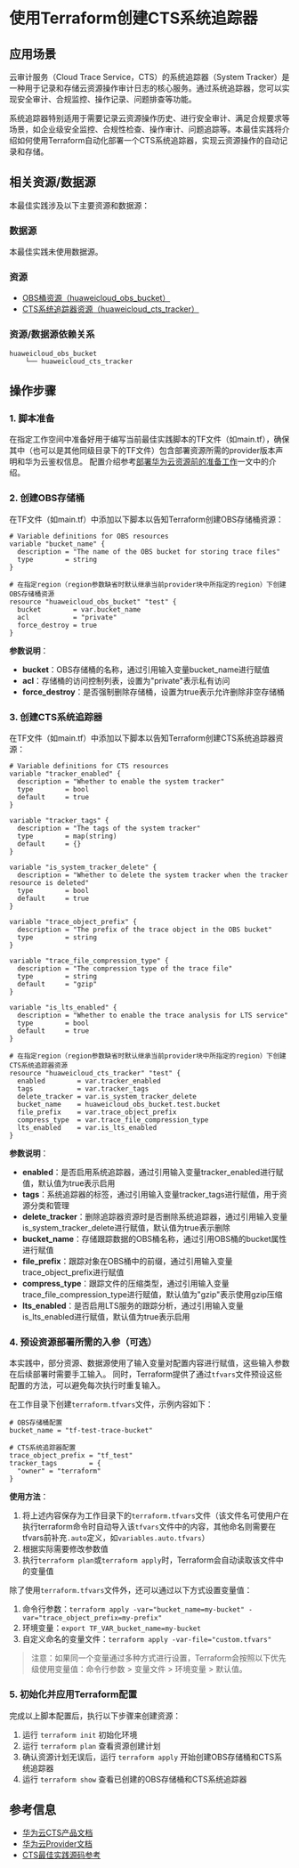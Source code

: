 # 使用Terraform创建CTS系统追踪器

## 应用场景

云审计服务（Cloud Trace Service，CTS）的系统追踪器（System Tracker）是一种用于记录和存储云资源操作审计日志的核心服务。通过系统追踪器，您可以实现安全审计、合规监控、操作记录、问题排查等功能。

系统追踪器特别适用于需要记录云资源操作历史、进行安全审计、满足合规要求等场景，如企业级安全监控、合规性检查、操作审计、问题追踪等。本最佳实践将介绍如何使用Terraform自动化部署一个CTS系统追踪器，实现云资源操作的自动记录和存储。

## 相关资源/数据源

本最佳实践涉及以下主要资源和数据源：

### 数据源

本最佳实践未使用数据源。

### 资源

- [OBS桶资源（huaweicloud_obs_bucket）](https://registry.terraform.io/providers/huaweicloud/huaweicloud/latest/docs/resources/obs_bucket)
- [CTS系统追踪器资源（huaweicloud_cts_tracker）](https://registry.terraform.io/providers/huaweicloud/huaweicloud/latest/docs/resources/cts_tracker)

### 资源/数据源依赖关系

```
huaweicloud_obs_bucket
    └── huaweicloud_cts_tracker
```

## 操作步骤

### 1. 脚本准备

在指定工作空间中准备好用于编写当前最佳实践脚本的TF文件（如main.tf），确保其中（也可以是其他同级目录下的TF文件）包含部署资源所需的provider版本声明和华为云鉴权信息。
配置介绍参考[部署华为云资源前的准备工作](../docs/introductions/prepare_before_deploy.md)一文中的介绍。

### 2. 创建OBS存储桶

在TF文件（如main.tf）中添加以下脚本以告知Terraform创建OBS存储桶资源：

```hcl
# Variable definitions for OBS resources
variable "bucket_name" {
  description = "The name of the OBS bucket for storing trace files"
  type        = string
}

# 在指定region（region参数缺省时默认继承当前provider块中所指定的region）下创建OBS存储桶资源
resource "huaweicloud_obs_bucket" "test" {
  bucket        = var.bucket_name
  acl           = "private"
  force_destroy = true
}
```

**参数说明**：
- **bucket**：OBS存储桶的名称，通过引用输入变量bucket_name进行赋值
- **acl**：存储桶的访问控制列表，设置为"private"表示私有访问
- **force_destroy**：是否强制删除存储桶，设置为true表示允许删除非空存储桶

### 3. 创建CTS系统追踪器

在TF文件（如main.tf）中添加以下脚本以告知Terraform创建CTS系统追踪器资源：

```hcl
# Variable definitions for CTS resources
variable "tracker_enabled" {
  description = "Whether to enable the system tracker"
  type        = bool
  default     = true
}

variable "tracker_tags" {
  description = "The tags of the system tracker"
  type        = map(string)
  default     = {}
}

variable "is_system_tracker_delete" {
  description = "Whether to delete the system tracker when the tracker resource is deleted"
  type        = bool
  default     = true
}

variable "trace_object_prefix" {
  description = "The prefix of the trace object in the OBS bucket"
  type        = string
}

variable "trace_file_compression_type" {
  description = "The compression type of the trace file"
  type        = string
  default     = "gzip"
}

variable "is_lts_enabled" {
  description = "Whether to enable the trace analysis for LTS service"
  type        = bool
  default     = true
}

# 在指定region（region参数缺省时默认继承当前provider块中所指定的region）下创建CTS系统追踪器资源
resource "huaweicloud_cts_tracker" "test" {
  enabled        = var.tracker_enabled
  tags           = var.tracker_tags
  delete_tracker = var.is_system_tracker_delete
  bucket_name    = huaweicloud_obs_bucket.test.bucket
  file_prefix    = var.trace_object_prefix
  compress_type  = var.trace_file_compression_type
  lts_enabled    = var.is_lts_enabled
}
```

**参数说明**：
- **enabled**：是否启用系统追踪器，通过引用输入变量tracker_enabled进行赋值，默认值为true表示启用
- **tags**：系统追踪器的标签，通过引用输入变量tracker_tags进行赋值，用于资源分类和管理
- **delete_tracker**：删除追踪器资源时是否删除系统追踪器，通过引用输入变量is_system_tracker_delete进行赋值，默认值为true表示删除
- **bucket_name**：存储跟踪数据的OBS桶名称，通过引用OBS桶的bucket属性进行赋值
- **file_prefix**：跟踪对象在OBS桶中的前缀，通过引用输入变量trace_object_prefix进行赋值
- **compress_type**：跟踪文件的压缩类型，通过引用输入变量trace_file_compression_type进行赋值，默认值为"gzip"表示使用gzip压缩
- **lts_enabled**：是否启用LTS服务的跟踪分析，通过引用输入变量is_lts_enabled进行赋值，默认值为true表示启用

### 4. 预设资源部署所需的入参（可选）

本实践中，部分资源、数据源使用了输入变量对配置内容进行赋值，这些输入参数在后续部署时需要手工输入。
同时，Terraform提供了通过`tfvars`文件预设这些配置的方法，可以避免每次执行时重复输入。

在工作目录下创建`terraform.tfvars`文件，示例内容如下：

```hcl
# OBS存储桶配置
bucket_name = "tf-test-trace-bucket"

# CTS系统追踪器配置
trace_object_prefix = "tf_test"
tracker_tags        = {
  "owner" = "terraform"
}
```

**使用方法**：

1. 将上述内容保存为工作目录下的`terraform.tfvars`文件（该文件名可使用户在执行terraform命令时自动导入该`tfvars`文件中的内容，其他命名则需要在tfvars前补充`.auto`定义，如`variables.auto.tfvars`）
2. 根据实际需要修改参数值
3. 执行`terraform plan`或`terraform apply`时，Terraform会自动读取该文件中的变量值

除了使用`terraform.tfvars`文件外，还可以通过以下方式设置变量值：

1. 命令行参数：`terraform apply -var="bucket_name=my-bucket" -var="trace_object_prefix=my-prefix"`
2. 环境变量：`export TF_VAR_bucket_name=my-bucket`
3. 自定义命名的变量文件：`terraform apply -var-file="custom.tfvars"`

> 注意：如果同一个变量通过多种方式进行设置，Terraform会按照以下优先级使用变量值：命令行参数 > 变量文件 > 环境变量 > 默认值。

### 5. 初始化并应用Terraform配置

完成以上脚本配置后，执行以下步骤来创建资源：

1. 运行 `terraform init` 初始化环境
2. 运行 `terraform plan` 查看资源创建计划
3. 确认资源计划无误后，运行 `terraform apply` 开始创建OBS存储桶和CTS系统追踪器
4. 运行 `terraform show` 查看已创建的OBS存储桶和CTS系统追踪器

## 参考信息

- [华为云CTS产品文档](https://support.huaweicloud.com/cts/index.html)
- [华为云Provider文档](https://registry.terraform.io/providers/huaweicloud/huaweicloud/latest/docs)
- [CTS最佳实践源码参考](https://github.com/huaweicloud/terraform-provider-huaweicloud/tree/master/examples/cts)
